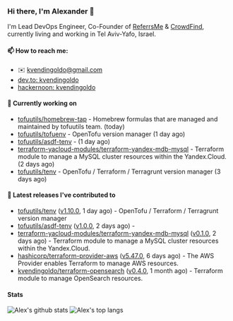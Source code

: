 ### Hi there, I'm Alexander 👋

I'm Lead DevOps Engineer, Co-Founder of [ReferrsMe](https://referrs.me/) & [CrowdFind](https://crowdfind.ai/), currently living and working in Tel Aviv-Yafo, Israel.

#### 📫 How to reach me:

- ✉️ kvendingoldo@gmail.com
- [dev.to: kvendingoldo](https://dev.to/kvendingoldo)
- [hackernoon: kvendingoldo](https://hackernoon.com/u/kvendingoldo)

#### 👷 Currently working on


- [tofuutils/homebrew-tap](https://github.com/tofuutils/homebrew-tap) - Homebrew formulas that are managed and maintained by tofuutils team. (today)
- [tofuutils/tofuenv](https://github.com/tofuutils/tofuenv) - OpenTofu version manager (1 day ago)
- [tofuutils/asdf-tenv](https://github.com/tofuutils/asdf-tenv) -  (1 day ago)
- [terraform-yacloud-modules/terraform-yandex-mdb-mysql](https://github.com/terraform-yacloud-modules/terraform-yandex-mdb-mysql) - Terraform module to manage a MySQL cluster resources within the Yandex.Cloud. (2 days ago)
- [tofuutils/tenv](https://github.com/tofuutils/tenv) - OpenTofu / Terraform / Terragrunt version manager (3 days ago)

#### 🔭 Latest releases I've contributed to

- [tofuutils/tenv](https://github.com/tofuutils/tenv) ([v1.10.0](https://github.com/tofuutils/tenv/releases/tag/v1.10.0), 1 day ago) - OpenTofu / Terraform / Terragrunt version manager
- [tofuutils/asdf-tenv](https://github.com/tofuutils/asdf-tenv) ([v1.0.0](https://github.com/tofuutils/asdf-tenv/releases/tag/v1.0.0), 2 days ago) - 
- [terraform-yacloud-modules/terraform-yandex-mdb-mysql](https://github.com/terraform-yacloud-modules/terraform-yandex-mdb-mysql) ([v0.1.0](https://github.com/terraform-yacloud-modules/terraform-yandex-mdb-mysql/releases/tag/v0.1.0), 2 days ago) - Terraform module to manage a MySQL cluster resources within the Yandex.Cloud.
- [hashicorp/terraform-provider-aws](https://github.com/hashicorp/terraform-provider-aws) ([v5.47.0](https://github.com/hashicorp/terraform-provider-aws/releases/tag/v5.47.0), 6 days ago) - The AWS Provider enables Terraform to manage AWS resources.
- [kvendingoldo/terraform-opensearch](https://github.com/kvendingoldo/terraform-opensearch) ([v0.4.0](https://github.com/kvendingoldo/terraform-opensearch/releases/tag/v0.4.0), 1 month ago) - Terraform module to manage OpenSearch resources.

#### Stats

![Alex's github stats](https://github-readme-stats.vercel.app/api?username=kvendingoldo&show_icons=true&theme=default&disable_animations=true&count_private=true&hide_rank=true&include_all_commits=true&custom_title=GitHub%20Stats&line_height=20)
![Alex's top langs](https://github-readme-stats.vercel.app/api/top-langs/?username=kvendingoldo&hide=tex,html,hcl,css,jupyter%20notebook&layout=compact)
